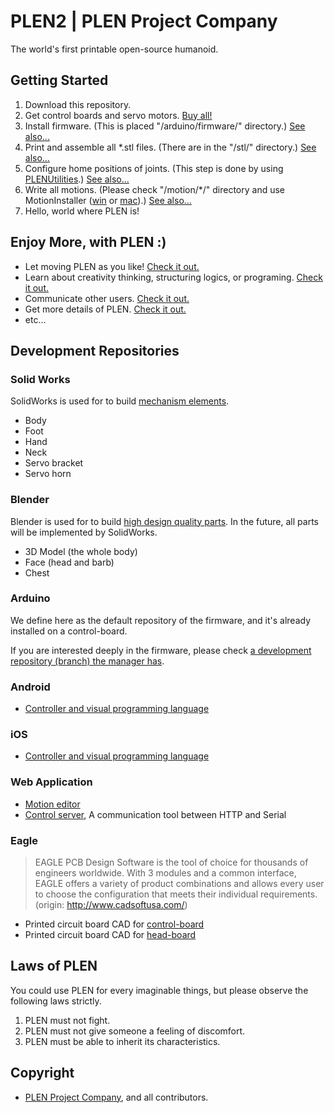 PLEN2 | PLEN Project Company
================================================================================

The world's first printable open-source humanoid.


## Getting Started
1. Download this repository.
2. Get control boards and servo motors. [Buy all!](https://plen.jp/shop/)
3. Install firmware. (This is placed "/arduino/firmware/" directory.)
   [See also...](https://plen.jp/playground/wiki/tutorials/plen2/firmware)
4. Print and assemble all *.stl files. (There are in the "/stl/" directory.)
   [See also...](https://plen.jp/playground/wiki/tutorials/index.html)
5. Configure home positions of joints. (This step is done by using
   [PLENUtilities](https://github.com/plenproject/plen__control_server/releases).)
   [See also...](https://plen.jp/playground/wiki/tutorials/plen2/tune)
6. Write all motions. (Please check "/motion/*/" directory and use MotionInstaller
   ([win](https://github.com/plenproject/plen__motion_installer_gui_win/releases) or
   [mac](https://github.com/plenproject/plen__motion_installer_gui_mac/releases)).)
   [See also...](https://plen.jp/playground/wiki/tutorials/motion_installer/simple_usage)
7. Hello, world where PLEN is!


## Enjoy More, with PLEN :)
- Let moving PLEN as you like! [Check it out.](https://plen.jp/playground/motion-editor/)
- Learn about creativity thinking, structuring logics, or programing. [Check it out.](https://plen.jp/playground/scenography/)
- Communicate other users. [Check it out.](https://plen.jp/playground/forum/)
- Get more details of PLEN. [Check it out.](https://plen.jp/playground/wiki/)
- etc...


## Development Repositories
### Solid Works
SolidWorks is used for to build [mechanism elements](https://github.com/plenproject/plen__3DModel_for_SolidWorks).

- Body
- Foot
- Hand
- Neck
- Servo bracket
- Servo horn

### Blender
Blender is used for to build [high design quality parts](https://github.com/plenproject/plen__3DModel_for_Blender).
In the future, all parts will be implemented by SolidWorks.

- 3D Model (the whole body)
- Face (head and barb)
- Chest

### Arduino
We define here as the default repository of the firmware,
and it's already installed on a control-board.

If you are interested deeply in the firmware, please check
[a development repository (branch) the manager has](https://github.com/Guvalif/plen-Firmware_Arduino/tree/v1.x).

### Android
- [Controller and visual programming language](https://github.com/plenproject/plen__Scenography_for_Android)

### iOS
- [Controller and visual programming language](https://github.com/plenproject/plen-Scenography_iOS)

### Web Application
- [Motion editor](https://github.com/plenproject/plen__motion_editor_for_web)
- [Control server](https://github.com/plenproject/plen__control_server), A communication tool between HTTP and Serial

### Eagle
> EAGLE PCB Design Software is the tool of choice for thousands of engineers worldwide.
> With 3 modules and a common interface, EAGLE offers a variety of product combinations
> and allows every user to choose the configuration that meets their individual requirements.
> (origin: http://www.cadsoftusa.com/)

- Printed circuit board CAD for [control-board](https://github.com/plenproject/plen-ControlBoard)
- Printed circuit board CAD for [head-board](https://github.com/plenproject/plen-HeadBoard)


## Laws of PLEN
You could use PLEN for every imaginable things, but please observe the following laws strictly.

1. PLEN must not fight.
2. PLEN must not give someone a feeling of discomfort.
3. PLEN must be able to inherit its characteristics.


## Copyright
- [PLEN Project Company](https://plen.jp/), and all contributors.